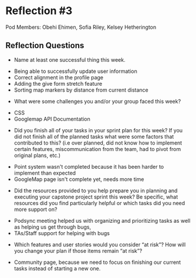 # Reflection #3

Pod Members: Obehi Ehimen, Sofia Riley, Kelsey Hetherington

## Reflection Questions

* Name at least one successful thing this week.

 - Being able to successfully update user information 
 - Correct alignment in the profile page
 - Adding the give form stretch feature 
 - Sorting map markers by distance from current distance

* What were some challenges you and/or your group faced this week?

 - CSS
 - Googlemap API Documentation 

* Did you finish all of your tasks in your sprint plan for this week? If you did not finish all of the planned tasks what were some factors that contributed to this?  (i.e over planned, did not know how to implement certain features, miscommunication from the team, had to pivot from original plans, etc.)

- Point system wasn't completed because it has been harder to implement than expected
- GoogleMap page isn't complete yet, needs more time

* Did the resources provided to you help prepare you in planning and executing your capstone project sprint this week? Be specific, what resources did you find particularly helpful or which tasks did you need more support on?

- Podsync meeting helped us with organizing and prioritizing tasks as well as helping us get through bugs,
- TAs/Staff support for helping with bugs

* Which features and user stories would you consider “at risk”? How will you change your plan if those items remain “at risk”?

 - Community page, because we need to focus on finishing our current tasks instead of starting a new one. 
